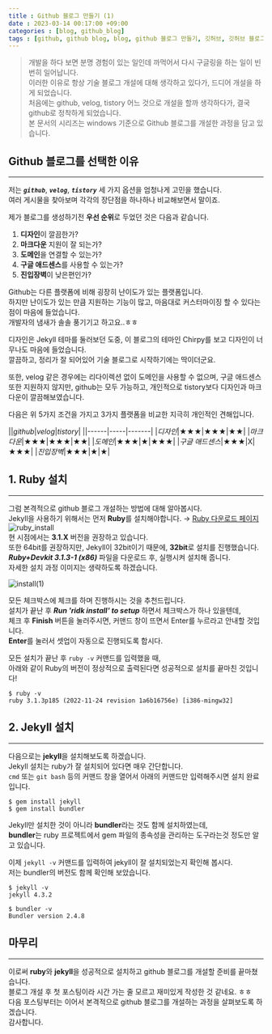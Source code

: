```yaml
---
title : Github 블로그 만들기 (1)
date : 2023-03-14 00:17:00 +09:00
categories : [blog, github_blog]
tags : [github, github blog, blog, github 블로그 만들기, 깃허브, 깃허브 블로그, 블로그, 깃허브 블로그 만들기]
---
```


> 개발을 하다 보면 분명 경험이 있는 일인데 까먹어서 다시 구글링을 하는 일이 빈번히 일어납니다.  
> 이러한 이유로 항상 기술 블로그 개설에 대해 생각하고 있다가, 드디어 개설을 하게 되었습니다.  
> 처음에는 github, velog, tistory 어느 것으로 개설을 할까 생각하다가, 결국 github로 정착하게 되었습니다.  
> 본 문서의 시리즈는 windows 기준으로 Github 블로그를 개설한 과정을 담고 있습니다.

## Github 블로그를 선택한 이유
---
저는 ***`github`***, ***`velog`***, ***`tistory`*** 세 가지 옵션을 엄청나게 고민을 했습니다.  
여러 게시물을 찾아보며 각각의 장단점을 하나하나 비교해보면서 말이죠.  

제가 블로그를 생성하기전 **우선 순위**로 두었던 것은 다음과 같습니다.  
1. **디자인**이 깔끔한가?
2. **마크다운** 지원이 잘 되는가?
3. **도메인**을 연결할 수 있는가?
4. **구글 애드센스**를 사용할 수 있는가?  
5. **진입장벽**이 낮은편인가?

Github는 다른 플랫폼에 비해 굉장히 난이도가 있는 플랫폼입니다.  
하지만 난이도가 있는 만큼 지원하는 기능이 많고, 마음대로 커스터마이징 할 수 있다는 점이 마음에 들었습니다.  
개발자의 냄새가 솔솔 풍기기고 하고요..ㅎㅎ  

디자인은 Jekyll 테마를 둘러보던 도중, 이 블로그의 테마인 Chirpy를 보고 디자인이 너무나도 마음에 들었습니다.  
깔끔하고, 정리가 잘 되어있어 기술 블로그로 시작하기에는 딱이더군요.

또한, velog 같은 경우에는 리다이렉션 없이 도메인을 사용할 수 없으며, 구글 애드센스 또한 지원하지 않지만,
github는 모두 가능하고, 개인적으로 tistory보다 디자인과 마크다운이 깔끔해보였습니다.  

다음은 위 5가지 조건을 가지고 3가지 플랫폼을 비교한 지극히 개인적인 견해입니다.  

||*github*|*velog*|*tistory*|
||------|-----|-------|
|*디자인*|★★★|★★★|★★|
|*마크다운*|★★★|★★★|★★|
|*도메인*|★★★|★|★★★|
|*구글 애드센스*|★★★|X|★★★|
|*진입장벽*|★★★|★|★| 

## 1. Ruby 설치
---
그럼 본격적으로 github 블로그 개설하는 방법에 대해 알아봅시다.  
Jekyll을 사용하기 위해서는 먼저 **Ruby**를 설치해야합니다. → [Ruby 다운로드 페이지](https://rubyinstaller.org/downloads/)  
![ruby_install](https://user-images.githubusercontent.com/104547731/224561697-ded10338-5b27-487a-8186-a0f8065f05e7.png)  
현 시점에서는 **3.1.X** 버전을 권장하고 있습니다.  
또한 64bit를 권장하지만, Jekyll이 32bit이기 때문에, **32bit**로 설치를 진행했습니다.  
***Ruby+Devkit 3.1.3-1 (x86)*** 파일을 다운로드 후, 실행시켜 설치해 줍니다.  
자세한 설치 과정 이미지는 생략하도록 하겠습니다.  

![install(1)](https://user-images.githubusercontent.com/104547731/224731492-f908a1ee-768e-4765-b994-a09868201b39.png)

모든 체크박스에 체크를 하며 진행하시는 것을 추천드립니다.  
설치가 끝난 후 ***Run 'ridk install' to setup*** 하면서 체크박스가 하나 있을텐데,  
체크 후 **Finish** 버튼을 눌러주시면, 커맨드 창이 뜨면서 Enter를 누르라고 안내할 것입니다.  
**Enter**를 눌러서 셋업이 자동으로 진행되도록 합시다.  

모든 설치가 끝난 후 `ruby -v` 커맨드를 입력했을 때,  
아래와 같이 Ruby의 버전이 정상적으로 출력된다면 성공적으로 설치를 끝마친 것입니다!
```shell
$ ruby -v
ruby 3.1.3p185 (2022-11-24 revision 1a6b16756e) [i386-mingw32]
```

## 2. Jekyll 설치
---
다음으로는 **jekyll**을 설치해보도록 하겠습니다.  
Jekyll 설치는 ruby가 잘 설치되어 있다면 매우 간단합니다.  
`cmd` 또는 `git bash` 등의 커맨드 창을 열어서 아래의 커맨드만 입력해주시면 설치 완료입니다.  
```shell
$ gem install jekyll
$ gem install bundler
```
Jekyll만 설치한 것이 아니라 **bundler**라는 것도 함께 설치하였는데,  
**bundler**는 ruby 프로젝트에서 gem 파일의 종속성을 관리하는 도구라는것 정도만 알고 있습니다.  

이제 `jekyll -v` 커맨드를 입력하여 jekyll이 잘 설치되었는지 확인해 봅시다.  
저는 bundler의 버전도 함께 확인해 보았습니다.
```shell
$ jekyll -v
jekyll 4.3.2

$ bundler -v
Bundler version 2.4.8
```

## 마무리
---
이로써 **ruby**와 **jekyll**을 성공적으로 설치하고 github 블로그를 개설할 준비를 끝마쳤습니다.  
블로그 개설 후 첫 포스팅이라 시간 가는 줄 모르고 재미있게 작성한 것 같네요. ㅎㅎ  
다음 포스팅부터는 이어서 본격적으로 github 블로그를 개설하는 과정을 살펴보도록 하겠습니다.  
감사합니다. 